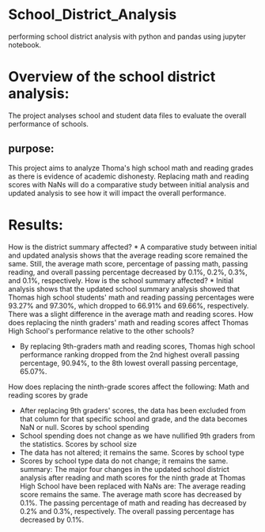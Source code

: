 # School_District_Analysis
 performing school district analysis with python and pandas using jupyter notebook.
# Overview of the school district analysis:
The project analyses school and student data files to evaluate the overall performance of schools.
## purpose:
This project aims to analyze Thoma's high school math and reading grades as there is evidence of academic dishonesty. Replacing math and reading scores with NaNs will do a comparative study between initial analysis and updated analysis to see how it will impact the overall performance.
# Results:
How is the district summary affected?
         *  A comparative study between initial and updated analysis shows that the average reading score remained the same. Still, the average math score, percentage of passing math, passing reading, and overall passing percentage decreased by  0.1%, 0.2%, 0.3%,  and 0.1%, respectively. 
     How is the school summary affected?
         * Initial analysis shows that the updated school summary analysis showed that Thomas high school students' math and reading passing percentages were 93.27% and 97.30%, which dropped to 66.91% and 69.66%, respectively. 
There was a slight difference in the average math and reading scores.
How does replacing the ninth graders' math and reading scores affect Thomas High School's performance relative to the other schools?
* By replacing  9th-graders math and reading scores, Thomas high school performance ranking dropped from the 2nd highest overall passing percentage, 90.94%, to the 8th lowest overall passing percentage, 65.07%.

How does replacing the ninth-grade scores affect the following:
Math and reading scores by grade
* After replacing 9th graders' scores, the data has been excluded from that column for that specific school and grade, and the data becomes NaN or null.
Scores by school spending
* School spending does not change as we have nullified 9th graders from the statistics.
Scores by school size
* The data has not altered; it remains the same.
Scores by school type
* Scores by school type data do not change; it remains the same.
summary:
The major four changes in the updated school district analysis after reading and math scores for the ninth grade at Thomas High School have been replaced with NaNs are:
The average reading score remains the same.
The average math score has decreased by 0.1%.
The passing percentage of math and reading has decreased by 0.2% and 0.3%, respectively.
The overall passing percentage has decreased by 0.1%.






